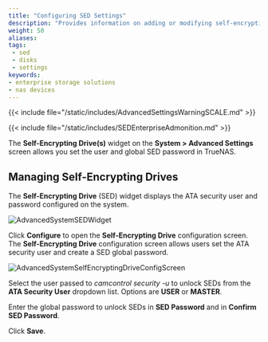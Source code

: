 ```yaml
---
title: "Configuring SED Settings"
description: "Provides information on adding or modifying self-encrypting drive (SED) user and global passwords in TrueNAS."
weight: 50
aliases:
tags:
 - sed
 - disks
 - settings
keywords:
- enterprise storage solutions
- nas devices
---
```


{{< include file="/static/includes/AdvancedSettingsWarningSCALE.md" >}}

{{< include file="/static/includes/SEDEnterpriseAdmonition.md" >}}

The **Self-Encrypting Drive(s)** widget on the **System > Advanced Settings** screen allows you set the user and global SED password in TrueNAS.

## Managing Self-Encrypting Drives

The **Self-Encrypting Drive** (SED) widget displays the ATA security user and password configured on the system.

![AdvancedSystemSEDWidget](/images/SCALE/SystemSettings/AdvancedSystemSEDWidget.png "TrueNAS Advanced Settings Self-Encrypting Drive Widget")

Click **Configure** to open the **Self-Encrypting Drive** configuration screen.
The **Self-Encrypting Drive** configuration screen allows users set the ATA security user and create a SED global password.

![AdvancedSystemSelfEncryptingDriveConfigScreen](/images/SCALE/SystemSettings/AdvancedSystemSelfEncryptingDriveConfigScreen.png "TrueNAS Advanced Settings Self-Encrypting Drive screen")

Select the user passed to *camcontrol security -u* to unlock SEDs from the **ATA Security User** dropdown list. Options are **USER** or **MASTER**.

Enter the global password to unlock SEDs in **SED Password** and in **Confirm SED Password**.

Click **Save**.
